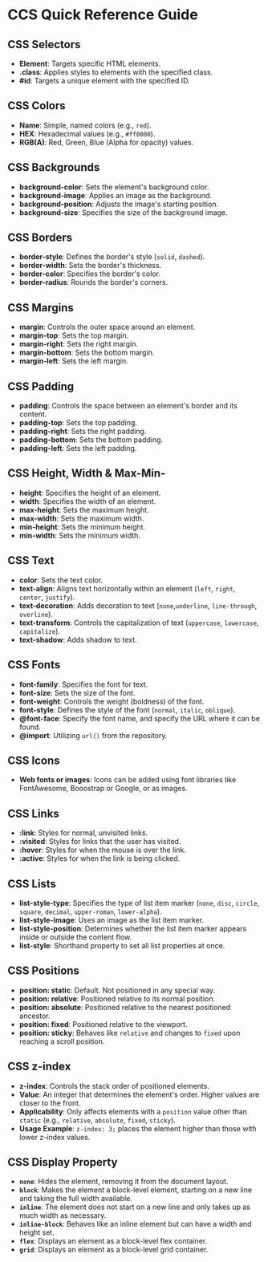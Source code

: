 # CCS Quick Reference Guide


## CSS Selectors
- **Element**: Targets specific HTML elements.
- **.class**: Applies styles to elements with the specified class.
- **#id**: Targets a unique element with the specified ID.


## CSS Colors
- **Name**: Simple, named colors (e.g., `red`).
- **HEX**: Hexadecimal values (e.g., `#ff0000`).
- **RGB(A)**: Red, Green, Blue (Alpha for opacity) values.


## CSS Backgrounds
- **background-color**: Sets the element's background color.
- **background-image**: Applies an image as the background.
- **background-position**: Adjusts the image's starting position.
- **background-size**: Specifies the size of the background image.


## CSS Borders
- **border-style**: Defines the border's style (`solid`, `dashed`).
- **border-width**: Sets the border's thickness.
- **border-color**: Specifies the border's color.
- **border-radius**: Rounds the border's corners.


## CSS Margins
- **margin**: Controls the outer space around an element.
- **margin-top**: Sets the top margin.
- **margin-right**: Sets the right margin.
- **margin-bottom**: Sets the bottom margin.
- **margin-left**: Sets the left margin.


## CSS Padding
- **padding**: Controls the space between an element's border and its content.
- **padding-top**: Sets the top padding.
- **padding-right**: Sets the right padding.
- **padding-bottom**: Sets the bottom padding.
- **padding-left**: Sets the left padding.


## CSS Height, Width & Max-Min-
- **height**: Specifies the height of an element.
- **width**: Specifies the width of an element.
- **max-height**: Sets the maximum height.
- **max-width**: Sets the maximum width.
- **min-height**: Sets the minimum height.
- **min-width**: Sets the minimum width.


## CSS Text
- **color**: Sets the text color.
- **text-align**: Aligns text horizontally within an element (`left`, `right`, `center`, `justify`).
- **text-decoration**: Adds decoration to text (`none`,`underline`, `line-through`, `overline`).
- **text-transform**: Controls the capitalization of text (`uppercase`, `lowercase`, `capitalize`).
- **text-shadow**: Adds shadow to text.


## CSS Fonts
- **font-family**: Specifies the font for text.
- **font-size**: Sets the size of the font.
- **font-weight**: Controls the weight (boldness) of the font.
- **font-style**: Defines the style of the font (`normal`, `italic`, `oblique`).
- **@font-face**: Specify the font name, and specify the URL where it can be found.
- **@import**: Utilizing `url()` from the repository.

## CSS Icons
- **Web fonts or images**: Icons can be added using font libraries like FontAwesome, Booostrap or Google, or as images.


## CSS Links
- **:link**: Styles for normal, unvisited links.
- **:visited**: Styles for links that the user has visited.
- **:hover**: Styles for when the mouse is over the link.
- **:active**: Styles for when the link is being clicked.


## CSS Lists
- **list-style-type**: Specifies the type of list item marker (`none`, `disc`, `circle`, `square`, `decimal`, `upper-roman`, `lower-alpha`).
- **list-style-image**: Uses an image as the list item marker.
- **list-style-position**: Determines whether the list item marker appears inside or outside the content flow.
- **list-style**: Shorthand property to set all list properties at once.


## CSS Positions
- **position: static**: Default. Not positioned in any special way.
- **position: relative**: Positioned relative to its normal position.
- **position: absolute**: Positioned relative to the nearest positioned ancestor.
- **position: fixed**: Positioned relative to the viewport.
- **position: sticky**: Behaves like `relative` and changes to `fixed` upon reaching a scroll position.


## CSS z-index
- **z-index**: Controls the stack order of positioned elements.
- **Value**: An integer that determines the element's order. Higher values are closer to the front.
- **Applicability**: Only affects elements with a `position` value other than `static` (e.g., `relative`, `absolute`, `fixed`, `sticky`).
- **Usage Example**: `z-index: 3;` places the element higher than those with lower z-index values.


## CSS Display Property
- **`none`**: Hides the element, removing it from the document layout.
- **`block`**: Makes the element a block-level element, starting on a new line and taking the full width available.
- **`inline`**: The element does not start on a new line and only takes up as much width as necessary.
- **`inline-block`**: Behaves like an inline element but can have a width and height set.
- **`flex`**: Displays an element as a block-level flex container.
- **`grid`**: Displays an element as a block-level grid container.
